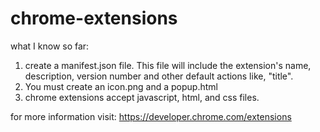 # chrome-extensions

what I know so far:

1. create a manifest.json file. This file will include the extension's name, description, version number and other default actions like, "title".
2. You must create an icon.png and a popup.html
3. chrome extensions accept javascript, html, and css files.


for more information visit:
https://developer.chrome.com/extensions
